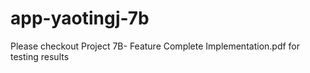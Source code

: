 # app-yaotingj-7b

Please checkout Project 7B- Feature Complete Implementation.pdf for testing results
